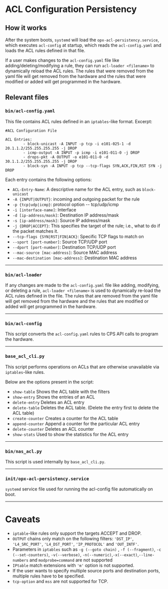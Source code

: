 # ACL Configuration Persistency

## How it works

After the system boots, `systemd` will load the `opx-acl-persistency.service`, which executes `acl-config` at startup, which reads the `acl-config.yaml` and loads the ACL rules defined in that file.

If a user makes changes to the `acl-config.yaml` file like adding/deleting/modifying a rule, they can run `acl-loader <filename>` to dynamically reload the ACL rules. The rules that were removed from the yaml file will get removed from the hardware and the rules that were modified or added will get programmed in the hardware.

## Relevant files

### `bin/acl-config.yaml`

This file contains ACL rules defined in an `iptables`-like format. Excerpt:

```
#ACL Configuration File

ACL Entries:
        - block-unicast -A INPUT -p tcp -i e101-025-1 -d 20.1.1.2/255.255.255.255 -j DROP
        - icmp-output -A INPUT -p icmp -i e101-011-0 -j DROP
        - drops-pkt -A OUTPUT -o e101-011-0 -d 30.1.1.2/255.255.255.255 -j DROP
        - block-syn -A INPUT -p tcp --tcp-flags SYN,ACK,FIN,RST SYN -j DROP
```

Each entry contains the following options:

- `ACL-Entry-Name`: A descriptive name for the ACL entry, such as `block-unicast`
- `-A {INPUT|OUTPUT}`: incoming and outgoing packet for the rule
- `-p {tcp|udp|icmp}`: protocol option -- tcp/udp/icmp
- `-i [interface-name]`: Interface
- `-d [ip-address/mask]`: Destination IP address/mask
- `-s [ip-address/mask]`: Source IP address/mask
- `-j {DROP|ACCEPT}`: This specifies the target of the rule; i.e., what to do if the packet matches it. 
- `--tcp-flags {SYN|RST|FIN|ACK}`: Specific TCP flags to match on
- `--sport [port-number]`: Source TCP/UDP port
- `--dport [port-number]`: Destination TCP/UDP port
- `--mac-source [mac-address]`: Source MAC address
- `--mac-destination [mac-address]`: Destination MAC address

---

### `bin/acl-loader`

If any changes are made to the `acl-config.yaml` file like adding, modifying, or deleting a rule, 
`acl-loader <filename>` is used to dynamically re-load the ACL rules defined in the file. 
The rules that are removed from the yaml file will get removed from the hardware and the 
rules that are modified or added will get programmed in the hardware.

--- 

### `bin/acl-config`

This script converts the `acl-config.yaml` rules to CPS API calls to program the hardware.

---

### `base_acl_cli.py`

This script performs operations on ACLs that are otherwise unavailable via `iptables`-like rules.

Below are the options present in the script:
- `show-table` Shows the ACL table with the filters
- `show-entry` Shows the entries of an ACL
- `delete-entry` Deletes an ACL entry
- `delete-table` Deletes the ACL table. (Delete the entry first to delete the ACL table)
- `create-counter` Creates a counter for the ACL table
- `append-counter` Append a counter for the particular ACL entry
- `delete-counter` Deletes an ACL counter
- `show-stats` Used to show the statistics for the ACL entry

---

### `bin/nas_acl.py`

This script is used internally by `base_acl_cli.py`.

---

### `init/opx-acl-persistency.service`

`systemd` service file used for running the acl-config file automatically on boot.

---

# Caveats

- `iptable`-like rules only support the targets ACCEPT and DROP.
- `OUTPUT` chains only match on the following filters: `'DST_IP'`, `'L4_SRC_PORT'`, `'L4_DST_PORT'`, `'IP_PROTOCOL'` and `'OUT_INTF'`.
- Parameters in `iptables` such as  `-g (--goto chain)` , `-f (--fragment)`, `-c (--set-counters)`, `-v(--verbose)`, `-n(--numeric)`,`-x(--exact)`,`--line-numbers` and `modprobe=command` are not supported
- `IPtable` match extensions with `'m'` option is not supported.
- If the user wants to specify multiple source ports and destination ports, multiple rules have to be specified.
-  `tcp-option` and `mss` are not supported for TCP.

